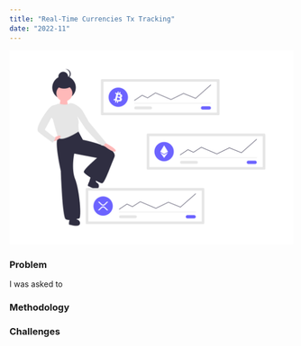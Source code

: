 ```yaml
---
title: "Real-Time Currencies Tx Tracking"
date: "2022-11"
---
```


![Images](/public/images/Tx-tracking.png)

### Problem
I was asked to 

### Methodology

### Challenges